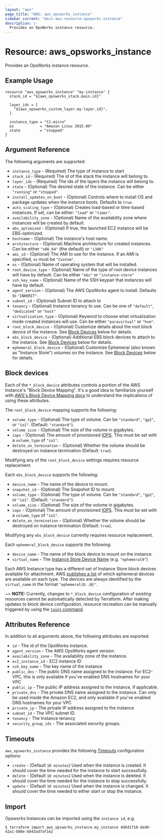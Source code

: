 ```yaml
---
layout: "aws"
page_title: "AWS: aws_opsworks_instance"
sidebar_current: "docs-aws-resource-opsworks-instance"
description: |-
  Provides an OpsWorks instance resource.
---
```


# Resource: aws_opsworks_instance

Provides an OpsWorks instance resource.

## Example Usage

```hcl
resource "aws_opsworks_instance" "my-instance" {
  stack_id = "${aws_opsworks_stack.main.id}"

  layer_ids = [
    "${aws_opsworks_custom_layer.my-layer.id}",
  ]

  instance_type = "t2.micro"
  os            = "Amazon Linux 2015.09"
  state         = "stopped"
}
```

## Argument Reference

The following arguments are supported:

* `instance_type` - (Required) The type of instance to start
* `stack_id` - (Required) The id of the stack the instance will belong to.
* `layer_ids` - (Required) The ids of the layers the instance will belong to.
* `state` - (Optional) The desired state of the instance.  Can be either `"running"` or `"stopped"`.
* `install_updates_on_boot` - (Optional) Controls where to install OS and package updates when the instance boots.  Defaults to `true`.
* `auto_scaling_type` - (Optional) Creates load-based or time-based instances.  If set, can be either: `"load"` or `"timer"`.
* `availability_zone` - (Optional) Name of the availability zone where instances will be created
  by default.
* `ebs_optimized` - (Optional) If true, the launched EC2 instance will be EBS-optimized.
* `hostname` - (Optional) The instance's host name.
* `architecture` - (Optional) Machine architecture for created instances.  Can be either `"x86_64"` (the default) or `"i386"`
* `ami_id` - (Optional) The AMI to use for the instance.  If an AMI is specified, `os` must be `"Custom"`.
* `os` - (Optional) Name of operating system that will be installed.
* `root_device_type` - (Optional) Name of the type of root device instances will have by default.  Can be either `"ebs"` or `"instance-store"`
* `ssh_key_name` - (Optional) Name of the SSH keypair that instances will have by default.
* `agent_version` - (Optional) The AWS OpsWorks agent to install.  Defaults to `"INHERIT"`.
* `subnet_id` - (Optional) Subnet ID to attach to
* `tenancy` - (Optional) Instance tenancy to use. Can be one of `"default"`, `"dedicated"` or `"host"`
* `virtualization_type` - (Optional) Keyword to choose what virtualization mode created instances
  will use. Can be either `"paravirtual"` or `"hvm"`.
* `root_block_device` - (Optional) Customize details about the root block
  device of the instance. See [Block Devices](#block-devices) below for details.
* `ebs_block_device` - (Optional) Additional EBS block devices to attach to the
  instance.  See [Block Devices](#block-devices) below for details.
* `ephemeral_block_device` - (Optional) Customize Ephemeral (also known as
  "Instance Store") volumes on the instance. See [Block Devices](#block-devices) below for details.


## Block devices

Each of the `*_block_device` attributes controls a portion of the AWS
Instance's "Block Device Mapping". It's a good idea to familiarize yourself with [AWS's Block Device
Mapping docs](http://docs.aws.amazon.com/AWSEC2/latest/UserGuide/block-device-mapping-concepts.html)
to understand the implications of using these attributes.

The `root_block_device` mapping supports the following:

* `volume_type` - (Optional) The type of volume. Can be `"standard"`, `"gp2"`,
  or `"io1"`. (Default: `"standard"`).
* `volume_size` - (Optional) The size of the volume in gigabytes.
* `iops` - (Optional) The amount of provisioned
  [IOPS](http://docs.aws.amazon.com/AWSEC2/latest/UserGuide/ebs-io-characteristics.html).
  This must be set with a `volume_type` of `"io1"`.
* `delete_on_termination` - (Optional) Whether the volume should be destroyed
  on instance termination (Default: `true`).

Modifying any of the `root_block_device` settings requires resource
replacement.

Each `ebs_block_device` supports the following:

* `device_name` - The name of the device to mount.
* `snapshot_id` - (Optional) The Snapshot ID to mount.
* `volume_type` - (Optional) The type of volume. Can be `"standard"`, `"gp2"`,
  or `"io1"`. (Default: `"standard"`).
* `volume_size` - (Optional) The size of the volume in gigabytes.
* `iops` - (Optional) The amount of provisioned
  [IOPS](http://docs.aws.amazon.com/AWSEC2/latest/UserGuide/ebs-io-characteristics.html).
  This must be set with a `volume_type` of `"io1"`.
* `delete_on_termination` - (Optional) Whether the volume should be destroyed
  on instance termination (Default: `true`).

Modifying any `ebs_block_device` currently requires resource replacement.

Each `ephemeral_block_device` supports the following:

* `device_name` - The name of the block device to mount on the instance.
* `virtual_name` - The [Instance Store Device
  Name](http://docs.aws.amazon.com/AWSEC2/latest/UserGuide/InstanceStorage.html#InstanceStoreDeviceNames)
  (e.g. `"ephemeral0"`)

Each AWS Instance type has a different set of Instance Store block devices
available for attachment. AWS [publishes a
list](http://docs.aws.amazon.com/AWSEC2/latest/UserGuide/InstanceStorage.html#StorageOnInstanceTypes)
of which ephemeral devices are available on each type. The devices are always
identified by the `virtual_name` in the format `"ephemeral{0..N}"`.

~> **NOTE:** Currently, changes to `*_block_device` configuration of _existing_
resources cannot be automatically detected by Terraform. After making updates
to block device configuration, resource recreation can be manually triggered by
using the [`taint` command](/docs/commands/taint.html).


## Attributes Reference

In addition to all arguments above, the following attributes are exported:

* `id` - The id of the OpsWorks instance.
* `agent_version` - The AWS OpsWorks agent version.
* `availability_zone` - The availability zone of the instance.
* `ec2_instance_id` - EC2 instance ID
* `ssh_key_name` - The key name of the instance
* `public_dns` - The public DNS name assigned to the instance. For EC2-VPC, this
  is only available if you've enabled DNS hostnames for your VPC
* `public_ip` - The public IP address assigned to the instance, if applicable.
* `private_dns` - The private DNS name assigned to the instance. Can only be
  used inside the Amazon EC2, and only available if you've enabled DNS hostnames
  for your VPC
* `private_ip` - The private IP address assigned to the instance
* `subnet_id` - The VPC subnet ID.
* `tenancy` - The Instance tenancy
* `security_group_ids` - The associated security groups.

## Timeouts

`aws_opsworks_instance` provides the following
[Timeouts](/docs/configuration/resources.html#timeouts) configuration options:

- `create` - (Default `10 minutes`) Used when the instance is created. It should cover the time needed for the instance to start successfully.
- `delete` - (Default `10 minutes`) Used when the instance is deleted. It should cover the time needed for the instance to stop successfully.
- `update` - (Default `10 minutes`) Used when the instance is changed. It should cover the time needed to either start or stop the instance.

## Import

Opsworks Instances can be imported using the `instance id`, e.g.

```
$ terraform import aws_opsworks_instance.my_instance 4d6d1710-ded9-42a1-b08e-b043ad7af1e2
```

